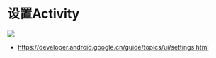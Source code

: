 ﻿# 设置Activity

![](https://ws1.sinaimg.cn/large/006dRdovgy1fqx1ug890nj30cb0msmzi.jpg)

- https://developer.android.google.cn/guide/topics/ui/settings.html